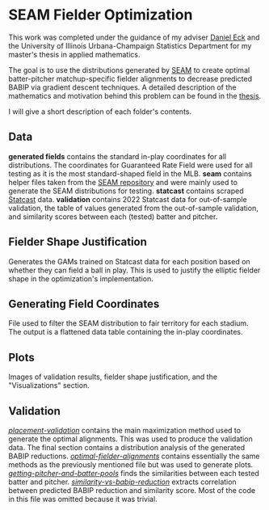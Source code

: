 # SEAM Fielder Optimization
This work was completed under the guidance of my adviser [Daniel Eck](https://stat.illinois.edu/directory/profile/dje13) and the University of Illinois Urbana-Champaign Statistics Department for my master's thesis in applied mathematics.

The goal is to use the distributions generated by [SEAM](https://github.com/ecklab/seam) to create optimal batter-pitcher matchup-specific fielder alignments to decrease predicted BABIP via gradient descent techniques. A detailed description of the mathematics and motivation behind this problem can be found in the [thesis](https://github.com/colalb1/SEAM-Fielder-Optimization/blob/main/SEAM-Fielder-Placement-Optimization.pdf).

I will give a short description of each folder's contents.

## Data
**generated fields** contains the standard in-play coordinates for all distributions. The coordinates for Guaranteed Rate Field were used for all testing as it is the most standard-shaped field in the MLB. **seam** contains helper files taken from the [SEAM repository](https://github.com/ecklab/seam) and were mainly used to generate the SEAM distributions for testing. **statcast** contains scraped [Statcast](https://baseballsavant.mlb.com/statcast_search) data. **validation** contains 2022 Statcast data for out-of-sample validation, the table of values generated from the out-of-sample validation, and similarity scores between each (tested) batter and pitcher.


## Fielder Shape Justification
Generates the GAMs trained on Statcast data for each position based on whether they can field a ball in play. This is used to justify the elliptic fielder shape in the optimization's implementation.

## Generating Field Coordinates
File used to filter the SEAM distribution to fair territory for each stadium. The output is a flattened data table containing the in-play coordinates.

## Plots
Images of validation results, fielder shape justification, and the "Visualizations" section.

## Validation
*[placement-validation](https://github.com/colalb1/SEAM-Fielder-Optimization/blob/main/validation/placement-validation.Rmd)* contains the main maximization method used to generate the optimal alignments. This was used to produce the validation data. The final section contains a distribution analysis of the generated BABIP reductions. *[optimal-fielder-alignments](https://github.com/colalb1/SEAM-Fielder-Optimization/blob/main/validation/optimal-fielder-alignments.R)* contains essentially the same methods as the previously mentioned file but was used to generate plots. *[getting-pitcher-and-batter-pools](https://github.com/colalb1/SEAM-Fielder-Optimization/blob/main/validation/getting-pitcher-and-batter-pools.R)* finds the similarities between each tested batter and pitcher. *[similarity-vs-babip-reduction](https://github.com/colalb1/SEAM-Fielder-Optimization/blob/main/validation/similarity-vs-babip-reduction.R)* extracts correlation between predicted BABIP reduction and similarity score. Most of the code in this file was omitted because it was trivial.

